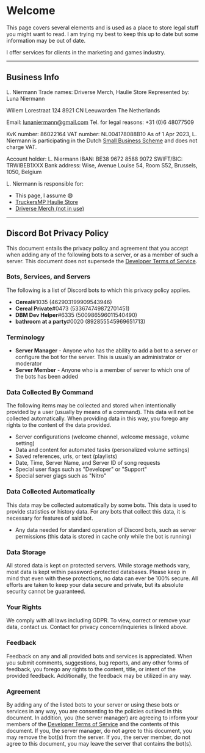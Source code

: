 # Welcome  

This page covers several elements and is used as a place to store legal stuff you might want to read. I am trying my best to keep this up to date but some information may be out of date.

I offer services for clients in the marketing and games industry. 

---

## Business Info

L. Niermann
Trade names: Driverse Merch, Haulie Store
Represented by: Luna Niermann

Willem Lorestraat 124
8921 CN Leeuwarden
The Netherlands

Email: lunaniermann@gmail.com
Tel. for legal reasons: +31 (0)6 48077509

KvK number: 86022164
VAT number: NL004178088B10
As of 1 Apr 2023, L. Niermann is participating in the Dutch [Small Business Scheme]() and does not charge VAT.

Account holder: L. Niermann
IBAN: BE38 9672 8588 9072
SWIFT/BIC: TRWIBEB1XXX
Bank address: Wise, Avenue Louise 54, Room S52, Brussels, 1050, Belgium

L. Niermann is responsible for:
* This page, I assume 😄
* [TruckersMP Haulie Store](https://truckersmp.sellfy.store/)
* [Driverse Merch (not in use)](https://driversemerch.com)

---

## Discord Bot Privacy Policy

This document entails the privacy policy and agreement that you accept when adding any of the following bots to a server, or as a member of such a server. This document does not supersede the [Developer Terms of Service](https://discord.com/developers/docs/legal).


### Bots, Services, and Servers
The following is a list of Discord bots to which this privacy policy applies.
* **Cereal**#1035 (462903199909543946)
* **Cereal Private**#0473 (533674749872701451)
* **DBM Dev Helper**#6335 (500986596011540490)
* **bathroom at a party**#0020 (892855545969651713)


### Terminology
* **Server Manager** - Anyone who has the ability to add a bot to a server or configure the bot for the server. This is usually an administrator or moderator
* **Server Member** - Anyone who is a member of server to which one of the bots has been added


### Data Collected By Command
The following items may be collected and stored when intentionally provided by a user (usually by means of a command). This data will not be collected automatically. When providing data in this way, you forego any rights to the content of the data provided.
* Server configurations (welcome channel, welcome message, volume setting)
* Data and content for automated tasks (personalized volume settings)
* Saved references, urls, or text (playlists)
* Date, Time, Server Name, and Server ID of song requests
* Special user flags such as "Developer" or "Support"
* Special server glags such as "Nitro"


### Data Collected Automatically
This data may be collected automatically by some bots. This data is used to provide statistics or history data. For any bots that collect this data, it is necessary for features of said bot.
* Any data needed for standard operation of Discord bots, such as server permissions (this data is stored in cache only while the bot is running)


### Data Storage
All stored data is kept on protected servers. While storage methods vary, most data is kept within password-protected databases. Please keep in mind that even with these protections, no data can ever be 100% secure. All efforts are taken to keep your data secure and private, but its absolute security cannot be guaranteed.


### Your Rights
We comply with all laws including GDPR. To view, correct or remove your data, contact us. Contact for privacy concern/inquieries is linked above.


### Feedback
Feedback on any and all provided bots and services is appreciated. When you submit comments, suggestions, bug reports, and any other forms of feedback, you forego any rights to the content, title, or intent of the provided feedback. Additionally, the feedback may be utilized in any way.


### Agreement
By adding any of the listed bots to your server or using these bots or services in any way, you are consenting to the policies outlined in this document. In addition, you (the server manager) are agreeing to inform your members of the [Developer Terms of Service](https://discord.com/developers/docs/legal) and the contents of this document. If you, the server manager, do not agree to this document, you may remove the bot(s) from the server. If you, the server member, do not agree to this document, you may leave the server that contains the bot(s).
